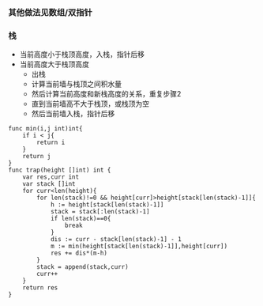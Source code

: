 ### 其他做法见数组/双指针
### 栈
- 当前高度小于栈顶高度，入栈，指针后移
- 当前高度大于栈顶高度
  - 出栈
  - 计算当前墙与栈顶之间积水量
  - 然后计算当前高度和新栈高度的关系，重复步骤2
  - 直到当前墙高不大于栈顶，或栈顶为空
  - 然后当前墙入栈，指针后移
```golang
func min(i,j int)int{
    if i < j{
        return i
    }
    return j
}
func trap(height []int) int {
    var res,curr int
    var stack []int
    for curr<len(height){
        for len(stack)!=0 && height[curr]>height[stack[len(stack)-1]]{
            h := height[stack[len(stack)-1]]
            stack = stack[:len(stack)-1]
            if len(stack)==0{
                break
            }
            dis := curr - stack[len(stack)-1] - 1
            m := min(height[stack[len(stack)-1]],height[curr])
            res += dis*(m-h)
        }
        stack = append(stack,curr)
        curr++
    }
    return res
}
```
